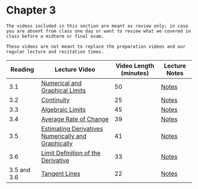 Chapter 3
============================

```{warning}
The videos included in this section are meant as review only; in case you are absent from class one day or want to review what we covered in class before a midterm or final exam.

These videos are not meant to replace the preparation videos and our regular lecture and recitation times. 
```

|Reading|Lecture Video|Video Length (minutes)|Lecture Notes|
| --- | --- | --- | --- |
|3.1|[Numerical and Graphical Limits](https://ub.hosted.panopto.com/Panopto/Pages/Viewer.aspx?id=97b9f372-7076-43a5-b274-af820100d0ba)|50|[Notes](https://buffalo.box.com/s/oon9y4fgni1086kfecqrv6r8klkmljh6)|
|3.2|[Continuity](https://ub.hosted.panopto.com/Panopto/Pages/Viewer.aspx?id=7aa8e901-00f1-4d8d-8799-af820109c31f)|25|[Notes](https://buffalo.box.com/s/pecd1s5sznnu59fef953wk29zi9ncva8)|
|3.3|[Algebraic Limits](https://ub.hosted.panopto.com/Panopto/Pages/Viewer.aspx?id=97e57722-9256-49f9-8139-af8201207b44)|45|[Notes](https://buffalo.box.com/s/ckqvreholc8y7yggzx8kxdjpgbniqdoe)|
|3.4|[Average Rate of Change](https://ub.hosted.panopto.com/Panopto/Pages/Viewer.aspx?id=5ce6331e-8011-4119-b0ae-af850100af3c)|39|[Notes](https://buffalo.box.com/s/cv0drt9ts0m0s8ce4oh2ydm8hq8k6ueh)|
|3.5|[Estimating Derivatives Numerically and Graphically](https://ub.hosted.panopto.com/Panopto/Pages/Viewer.aspx?id=82c9bc00-5d02-4e50-8564-af850100af7b)|41|[Notes](https://buffalo.box.com/s/k9my4rxwokjzlbyzs7ty7tpq5774jwu9)|
|3.6|[Limit Definition of the Derivative](https://ub.hosted.panopto.com/Panopto/Pages/Viewer.aspx?id=c89629ae-7173-4db2-8bb4-af85010d3fe9)|33|[Notes](https://buffalo.box.com/s/rbiczlktwyvmzfnpmluihyirdbvtm5e8)|
|3.5 and 3.6|[Tangent Lines](https://ub.hosted.panopto.com/Panopto/Pages/Viewer.aspx?id=90ab7474-bc3d-408f-b037-af85011b1320)|22|[Notes](https://buffalo.box.com/s/m9j9b8b8amt3uhttwtcguzgl0o710o20)|


